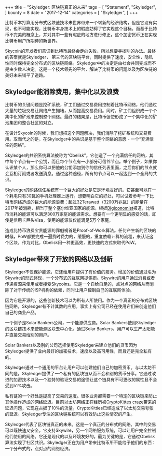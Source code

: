 +++
title = "Skyledger: 区块链真正的未来"
tags = [
    "Statement",
    "Skyledger",
]
bounty = 8
date = "2017-12-14"
categories = [
    "Skyledger",
]
+++

比特币本打算用分布式区块链技术未世界带来一个崭新的经济结构，但是它没有实现，也不可能实现，比特币本身技术上的瑕疵妨碍了它实现这个目标。而基于比特币不完美的概念上，并对其中一些有瑕疵的地方进行修正，这个加密货币正在实现比特币用户所期待的新世界。

Skycoin的开发者们意识到比特币最终会走向失败，所以想要寻找别的办法。最终的答案就是Skyledger，
第三代的区块链平台，同时提供了速度，安全性，隐私性同时保持完全分布式的区块链网络。Skyledger中的决定是由社会共同完成而不是由少数人决定。这是一个技术领先的平台，解决了比特币的问题以及为区块链的美好未来铺平了道路。

## Skyledger能消除费用，集中化以及浪费

比特币的关键问题是挖矿系统，矿工们通过交易费用控制着比特币网络，他们通过大量的垃圾交易让网络产生拥堵，从而提高交易费用。同时，矿工们组织成一个个集中化的矿池来控制整个网络。最终的结果是，比特币促使形成了一个集中化的矿池集团和整合社区的对立。

在设计Skycoin的时候，我们想把这个问题解决，我们消除了挖矿系统和交易费用。取而代之的是，在Skyledger中的共识是基于整个网络的意愿 - 一个“充满信任的网络”。

Skyledger的共识系统算法被称为“Obelisk”。它创造了一个充满信任的网络，其中每个节点有一个公钥，而且每个节点有一小部分可信邻节点。举个例子，如果你认识某个人，那么你可以把他的公钥添加到你的信任列表里面，之后你们的节点就会互相订阅或者发送消息。通过这种途径，所有的节点可以一起达到一个全局的共识。

Skyledger的网路信任系统有一个巨大的好处是它是环境友好的。它甚至可以在一个耗电只有30瓦的手机处理器上运行。想要明白它的好处，可以试着参考一下比特币网络造成的巨大的能源浪费：超过32Terawatt（3200万兆瓦）的能量在2017年被消耗，相当于整个塞尔维亚国家的能源。根据[Digiconomist](https://digiconomist.net/bitcoin-energy-consumption)报道，比特币消耗的能源可以满足300万家庭的能源需求。想要有一个更明显的感受的话，即使是信用卡巨头Visa，使用的能源仅仅能满足5万个家庭。

造成比特币浪费宝贵能源的罪魁祸首是Proof-of-Work算法。任何产生新的区块的时候，PoW都要完成一遍费时费力的，缓慢的，重度依赖计算的流程，来认证这个区块。作为对比，Obelisk用一种更高效，更快速的方式来取代PoW。

## Skyledger带来了开放的网络以及创新

Skyledger不仅保护能源，它还给用户提供了有价值的服务。增加的价值通过名为Skywire的形式体现，一个分布式的互联网提供商。Skywire的用户通过消费或者传递资源来使用或者接受Skycoins。它是一个自给自足的，点对点的网络从而消除了对于传统的ISP机构的依赖，同时让用户控制自己的互联网体验。

因为它是开源的，这些创新技术可以为所有人所使用。作为一个真正的分布式区块链网络，Skyledger有不计其数的应用，事实上有公司已经在使用它们来创造他们自己的商业产品。

一个例子是Solar Bankers公司，一个能源供应商。Solar Bankers使用Skyledger的区块链技术来使能源区块去中心化。通过Solar Bankers，用户可以生产太阳能并直接交易给别的用户。

Solar Bankers以及别的公司选择使用Skyledger来建立他们的货币因为Skyledger提供了业内最好的加密技术，速度以及高可用性，而且还是完全私有的。

Skyledger通过一个通用的平台让用户可以创建他们自己的加密货币。与以太坊不同的是，Skyledger提供了一个私有的区块链从而不会和别的货币分享。它通过改进的加密技术以及一个独特的验证交易的途径让这个链具有不可更改的属性且不会受到51%攻击。

私有链的一个好处是提高了交易的速度。很多业务都需要一个特定的区块链来防止其他操作造成的网络延迟。目前以太坊网络正在经历被[CryptoKittes craze](http://www.bbc.co.uk/news/technology-42237162)带来的延迟问题，它现在占据了10%的流量。CryptoKitties已经造成了以太坊交易夸张的延迟。Skyledger专注的区块链系统可以有效防止这些情况的产生。

Skyledger代表了区块链真正的未来。这是一个真正的分布式的网络，其中的交易可以既快速又安全。它支持Skywire，另一个网络服务系统，可以让用户完全控制他们使用的网络。它还是现代的以及环境友好的。最为关键的是，它通过Obelisk算法实现了社区共识。Skyledger正在为用户带来比特币所不能给予他们的东西：一个分布式的，点对点的网络经济。

